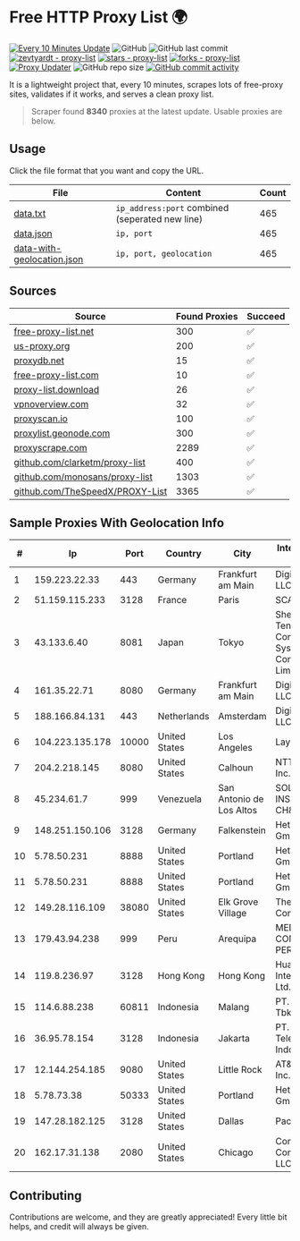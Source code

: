 
# Free HTTP Proxy List 🌍

[![Every 10 Minutes Update](https://github.com/mertguvencli/http-proxy-list/actions/workflows/main.yml/badge.svg?branch=main)](https://github.com/mertguvencli/http-proxy-list/actions/workflows/main.yml)
![GitHub](https://img.shields.io/github/license/mertguvencli/http-proxy-list)
![GitHub last commit](https://img.shields.io/github/last-commit/mertguvencli/http-proxy-list)
[![zevtyardt - proxy-list](https://img.shields.io/static/v1?label=zevtyardt&message=proxy-list&color=blue&logo=github)](https://github.com/zevtyardt/proxy-list "Go to GitHub repo")
[![stars - proxy-list](https://img.shields.io/github/stars/zevtyardt/proxy-list?style=social)](https://github.com/zevtyardt/proxy-list)
[![forks - proxy-list](https://img.shields.io/github/forks/zevtyardt/proxy-list?style=social)](https://github.com/zevtyardt/proxy-list)
[![Proxy Updater](https://github.com/zevtyardt/proxy-list/workflows/Proxy%20Updater/badge.svg)](https://github.com/zevtyardt/proxy-list/actions?query=workflow:"Proxy+Updater")
![GitHub repo size](https://img.shields.io/github/repo-size/zevtyardt/proxy-list)
[![GitHub commit activity](https://img.shields.io/github/commit-activity/m/zevtyardt/proxy-list?logo=commits)](https://github.com/zevtyardt/proxy-list/commits/main)

It is a lightweight project that, every 10 minutes, scrapes lots of free-proxy sites, validates if it works, and serves a clean proxy list.

> Scraper found **8340** proxies at the latest update. Usable proxies are below.

## Usage

Click the file format that you want and copy the URL.

|File|Content|Count|
|----|-------|-----|
|[data.txt](https://raw.githubusercontent.com/mertguvencli/http-proxy-list/main/proxy-list/data.txt)|`ip_address:port` combined (seperated new line)|465|
|[data.json](https://raw.githubusercontent.com/mertguvencli/http-proxy-list/main/proxy-list/data.json)|`ip, port`|465|
|[data-with-geolocation.json](https://raw.githubusercontent.com/mertguvencli/http-proxy-list/main/proxy-list/data-with-geolocation.json)|`ip, port, geolocation`|465|

## Sources

|Source|Found Proxies|Succeed|
|------|-------------|-------|
|[free-proxy-list.net](https://free-proxy-list.net)|300|✅|
|[us-proxy.org](https://www.us-proxy.org)|200|✅|
|[proxydb.net](http://proxydb.net)|15|✅|
|[free-proxy-list.com](https://free-proxy-list.com/?page=&port=&type%5B%5D=http&type%5B%5D=https&up_time=0&search=Search)|10|✅|
|[proxy-list.download](https://www.proxy-list.download/HTTP)|26|✅|
|[vpnoverview.com](https://vpnoverview.com/privacy/anonymous-browsing/free-proxy-servers)|32|✅|
|[proxyscan.io](https://www.proxyscan.io)|100|✅|
|[proxylist.geonode.com](https://proxylist.geonode.com/api/proxy-list?limit=300&page=1&sort_by=lastChecked&sort_type=desc&protocols=http,https)|300|✅|
|[proxyscrape.com](https://api.proxyscrape.com/v2/?request=displayproxies&protocol=http&timeout=10000&country=all&ssl=all&anonymity=all)|2289|✅|
|[github.com/clarketm/proxy-list](https://raw.githubusercontent.com/clarketm/proxy-list/master/proxy-list-raw.txt)|400|✅|
|[github.com/monosans/proxy-list](https://raw.githubusercontent.com/monosans/proxy-list/main/proxies/http.txt)|1303|✅|
|[github.com/TheSpeedX/PROXY-List](https://raw.githubusercontent.com/TheSpeedX/PROXY-List/master/http.txt)|3365|✅|


## Sample Proxies With Geolocation Info

|#|Ip|Port|Country|City|Internet Service Provider|
|-|--|----|-------|----|-------------------------|
|1|159.223.22.33|443|Germany|Frankfurt am Main|DigitalOcean, LLC|
|2|51.159.115.233|3128|France|Paris|SCALEWAY|
|3|43.133.6.40|8081|Japan|Tokyo|Shenzhen Tencent Computer Systems Company Limited|
|4|161.35.22.71|8080|Germany|Frankfurt am Main|DigitalOcean, LLC|
|5|188.166.84.131|443|Netherlands|Amsterdam|DigitalOcean, LLC|
|6|104.223.135.178|10000|United States|Los Angeles|LayerHost|
|7|204.2.218.145|8080|United States|Calhoun|NTT America, Inc.|
|8|45.234.61.7|999|Venezuela|San Antonio de Los Altos|SOLUCIONES INSTALRED CH&C C.A.|
|9|148.251.150.106|3128|Germany|Falkenstein|Hetzner Online GmbH|
|10|5.78.50.231|8888|United States|Portland|Hetzner Online GmbH|
|11|5.78.50.231|8888|United States|Portland|Hetzner Online GmbH|
|12|149.28.116.109|38080|United States|Elk Grove Village|The Constant Company|
|13|179.43.94.238|999|Peru|Arequipa|MEDIA COMMERCE PERÚ S.A.C|
|14|119.8.236.97|3128|Hong Kong|Hong Kong|Huawei International Pte. Ltd.|
|15|114.6.88.238|60811|Indonesia|Malang|PT. INDOSAT Tbk|
|16|36.95.78.154|3128|Indonesia|Jakarta|PT. Telekomunikasi Indonesia|
|17|12.144.254.185|9080|United States|Little Rock|AT&T Services, Inc.|
|18|5.78.73.38|50333|United States|Portland|Hetzner Online GmbH|
|19|147.28.182.125|3128|United States|Dallas|Packet Host, Inc.|
|20|162.17.31.138|2080|United States|Chicago|Comcast Cable Communications, LLC|



## Contributing

Contributions are welcome, and they are greatly appreciated! Every
little bit helps, and credit will always be given.

